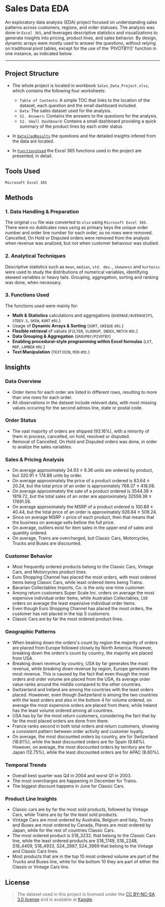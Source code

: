 # Sales Data EDA

An exploratory data analysis (EDA) project focused on understanding sales patterns across customers, regions, and order statuses. 
The analysis was done in `Excel 365`, and leverages descriptive statistics and visualizations to generate insights into pricing, product lines, and sales behavior.
By design, dynamic arrays were mostly used to answer the questions, without relying on traditional pivot tables, except for the use of the 'PIVOTBY()' function in one instance, as indicated below.

------------------------

## Project Structure

- The whole project is located in workbook `Sales_Data_Project.xlsx`, which contains the following four worksheets:

    - `Table of Contents`: A simple TOC that links to the location of the dataset, each question and the small dashboard included.
    - `Data`: The sales dataset used for the analysis.
    - `S1. Answers`: Contains the answers to the questions for the analysis.
    - `S2. Small Dashboard`: Contains a small dashboard providing a quick summary of the product lines by each order status

- In [`DetailedResults`](https://github.com/EfiLygda/Excel-Projects/blob/main/Sales%20Data/Datailed%20Results.md#datailed-results) the questions and the detailed insights infered from the data are located.

- In [`FunctionsUsed`](https://github.com/EfiLygda/Excel-Projects/blob/main/Sales%20Data/FunctionsUsed.md) the Excel 365 functions used in the project are presented, in detail.

## Tools Used

`Microsoft Excel 365`


## Methods

### 1. Data Handling & Preparation

The original `csv` file was converted to `xlsx` using `Microsoft Excel 365`.
There were no dublicates rows using as primary keys the unique order number and order line number for each order, so no rows were removed.
Cancelled, On Hold or Disputed orders were removed from the analysis when revenue was analized, but not when customer behaviour was studied. 


### 2. Analytical Techniques

Descriptive statistics such as `mean`, `median`, `std. dev.`, `skewness` and `kurtosis` were used to study the distributions of numerical variables, identifying skewed variables or heavy tails.
Grouping, aggregation, sorting and ranking was done, when necessary.




### 3. Functions Used

The functions used were mainly for:
- **Math & Statistics** calculations and aggregations (`AVERAGE/AVERAGEIFS`, `STDEV.S`, `SKEW`, `KURT` etc.)
- Usage of **Dynamic Arrays & Sorting** (`SORT`, `UNIQUE` etc.)
- **Flexible retrieval** of values (`FILTER`, `VLOOKUP`, `INDEX`, `MATCH` etc.)
- **Data Grouping & Aggregation** (`GROUPBY/PIVOTBY`)
- **Enabling procedural-style programming within Excel formulas** (`LET`, `MAP`, `LAMBDA` etc.)
- **Text Manipulation** (`TEXTJOIN`, `MID` etc.)
  


## Insights

### Data Overview

- Order items for each order are listed in different rows, resulting to more than one rows for each order.
- All observations in the dataset include relevant data, with most missing values occuring for the second adress line, state or postal code.

### Order Status
- The vast majority of orders are shipped (93.16%), with a minority of them in process, cancelled, on hold, resolved or disputed.
- Removal of Cancelled, On Hold and Disputed orders was done, in order to analize the sales variables.

    
### Sales & Pricing Analysis
- On average approximately 34.93 ± 9.36 units are ordered by product, but 320.91 ± 174.88 units by order.
- On average approximately the price of a product ordered is 83.64 ± 20.24, but the total price of an order is approximately 768.37 ± 418.08.
- On average approximately the sale of a product ordered is 3544.38 ± 1819.72, but the total sales of an order are approximately 32559.38 ± 17691.56.
- On average approximately the MSRP of a product ordered is 100.89 ± 40.44, but the total price of an order is approximately 926.84 ± 509.24.
- Since on average MSRP > price of each product, then that means that the business on average sells bellow the full price.
- On average, outliers exist for item sales in the upper end of sales and quantity ordered.
- On average, Trains are overcharged, but Classic Cars,  Motorcycles, Trucks and Buses are discounted.
  
### Customer Behavior
- Most frequently ordered products belong to the Classic Cars, Vintage Cars, and Motorcycles product lines.
- Euro Shopping Channel has placed the most orders, with most ordered items being Classic Cars, while least ordered items being Trains.
- Bavarian Collectables Imports, Co. is the only one-time customer.
- Among return customers Super Scale Inc. orders on average the most expensive individual order items, while Australian Collectables, Ltd orders on average the least expensive individual order items.
- Even though Euro Shopping Channel has placed the most orders, the customer has not placed in the top 5 customers.
- Classic Cars are by far the most ordered product lines.

### Geographic Patterns
- When beaking down the orders's count by region the majority of orders are placed from Europe followed closely by North America. However, breaking down the orders's count by country, the majority are placed from USA.
- Breaking down revenue by country, USA by far generates the most revenue, while breaking down revenue by region, Europe generates the most revenue.
This is caused by the fact that even though the most orders and order volume are placed from the USA, its average order value ranks around the middle compared to the other countries.
- Switzerland and Ireland are among the countries with the least orders placed.
Howeever, even though Switzerland is among the two countries with the least orders and also in the bottom 4 for volume ordered, on average the most expensive orders are placed from there, while Ireland has the least volume ordered among all countries.
- USA has by far the most return customers, considering the fact that by far the most placed orders are done from there.
- France ranks second in both total orders and return customers, showing a consistent pattern between order activity and customer loyalty.
- On average, the most discounted orders by country, are for Switzerland (18.61%), while the least discounted orders are for Spain (6.68%).
However, on average, the most discounted orders by territory are for Japan (12.75%), while the least discounted orders are for APAC (8.60%).

### Temporal Trends
- Overall best quarter was Q4 in 2004 and worst Q1 in 2003.
- The most overcharges are happening in December for Trains.
- The biggest discount happens in June for Classic Cars.

  
### Product Line Insights
- Classic cars are by far the most sold products, followed by Vintage Cars, while Trains are by far the least sold products.
- Vintage Cars are most ordered by Australia, Belgium and Italy,  Trucks and Buses are most ordered by Canada,  Planes are most ordered by Japan, while for the rest of countries Classic Cars.
- The most ordered product is S18_3232, that belong to the Classic Cars line, while the least ordered products are S18_1749, S18_2248, S18_4409, S18_4933, S24_2887, S24_3969 that belong to the Vintage and Classic Cars lines.
- Most products that are in the top 10 most ordered volume are part of the Trucks and Buses line, while for the bottom 10 they are part of either the Classis or Vintage Cars line.



## License
> The dataset used in this project is licensed under the [CC BY-NC-SA 3.0 license](https://creativecommons.org/licenses/by-nc-sa/3.0/) and is available at [Kaggle](https://www.kaggle.com/datasets/kyanyoga/sample-sales-data/data).

